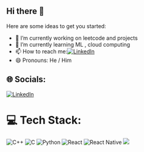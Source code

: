 ## Hi there 👋
Here are some ideas to get you started:
- 🔭 I’m currently working on leetcode and projects
- 🌱 I’m currently learning ML , cloud computing
- 📫 How to reach me:[![LinkedIn](https://img.shields.io/badge/LinkedIn-%230077B5.svg?logo=linkedin&logoColor=white)](https://www.linkedin.com/in/atiladeoke/)
- 😄 Pronouns: He / Him
## 🌐 Socials:
[![LinkedIn](https://img.shields.io/badge/LinkedIn-%230077B5.svg?logo=linkedin&logoColor=white)](https://linkedin.com/in/https://www.linkedin.com/in/atiladeoke/) 
# 💻 Tech Stack:
![C++](https://img.shields.io/badge/c++-%2300599C.svg?style=for-the-badge&logo=c%2B%2B&logoColor=white) 
![C](https://img.shields.io/badge/c-%2300599C.svg?style=for-the-badge&logo=c&logoColor=white) 
![Python](https://img.shields.io/badge/python-3670A0?style=for-the-badge&logo=python&logoColor=ffdd54)
![React](https://img.shields.io/badge/react-%2320232a.svg?style=for-the-badge&logo=react&logoColor=%2361DAFB) 
![React Native](https://img.shields.io/badge/react_native-%2320232a.svg?style=for-the-badge&logo=react&logoColor=%2361DAFB) 
[![](https://visitcount.itsvg.in/api?id=atiladeokegab&icon=0&color=0)](https://visitcount.itsvg.in)


